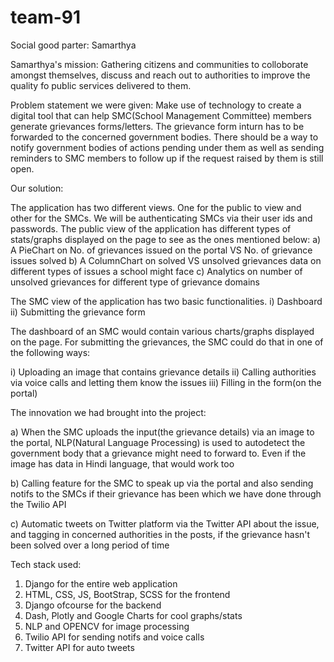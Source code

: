 # team-91
Social good parter: Samarthya

Samarthya's mission: Gathering citizens and communities to colloborate amongst themselves, discuss and reach out to authorities to improve the quality fo public services delivered to them.

Problem statement we were given: Make use of technology to create a digital tool that can help SMC(School Management Committee) members generate grievances forms/letters. The grievance form inturn has to be forwarded to the concerned government bodies. There should be a way to notify government bodies of actions pending under them as well as sending reminders to SMC members to follow up if the request raised by them is still open.

Our solution:

The application has two different views. One for the public to view and other for the SMCs. We will be authenticating SMCs via their user ids and passwords.
The public view of the application has different types of stats/graphs displayed on the page to see as the ones mentioned below:
a) A PieChart on No. of grievances issued on the portal VS No. of grievance issues solved
b) A ColumnChart on solved VS unsolved grievances data on different types of issues a school might face
c) Analytics on number of unsolved grievances for different type of grievance domains

The SMC view of the application has two basic functionalities. i) Dashboard ii) Submitting the grievance form

The dashboard of an SMC would contain various charts/graphs displayed on the page.
For submitting the grievances, the SMC could do that in one of the following ways:

i) Uploading an image that contains grievance details
ii) Calling authorities via voice calls and letting them know the issues
iii) Filling in the form(on the portal)

The innovation we had brought into the project:

a) When the SMC uploads the input(the grievance details) via an image to the portal, NLP(Natural Language Processing) is used to autodetect the government body that a grievance might need to forward to. Even if the image has data in Hindi language, that would work too

b) Calling feature for the SMC to speak up via the portal and also sending notifs to the SMCs if their grievance has been which we have done through the Twilio API

c) Automatic tweets on Twitter platform via the Twitter API about the issue, and tagging in concerned authorities in the posts, if the grievance hasn't been solved over a long period of time

Tech stack used:
1) Django for the entire web application
2) HTML, CSS, JS, BootStrap, SCSS for the frontend
3) Django ofcourse for the backend
4) Dash, Plotly and Google Charts for cool graphs/stats
5) NLP and OPENCV for image processing
6) Twilio API for sending notifs and voice calls
7) Twitter API for auto tweets
